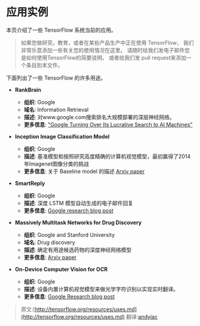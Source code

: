 # 应用实例 <a class="md-anchor" id="AUTOGENERATED-example-uses"></a>

本页介绍了一些 TensorFlow 系统当前的应用。

> 如果您做研究，教育，或者在某些产品生产中正在使用 TensorFlow，
> 我们非常乐意添加一些有关您的使用情况在这里。
> 请随时给我们发电子邮件您是如何使用TensorFlow的简要说明，
> 或者给我们发 pull request来添加一个条目到本文件。


下面列出了一些 TensorFlow 的许多用途。


* **RankBrain**
  * **组织**: Google
  * **域名**: Information Retrieval
  * **描述**: 对www.google.com搜索排名大规模部署的深层神经网络。
  * **更多信息**: ["Google Turning Over Its Lucrative Search to AI Machines"](http://www.bloomberg.com/news/articles/2015-10-26/google-turning-its-lucrative-web-search-over-to-ai-machines)


* **Inception Image Classification Model**
  * **组织**: Google
  * **描述**: 基准模型和按照研究高度精确的计算机视觉模型，最初赢得了2014年Imagenet图像分类的挑战
  * **更多信息**: 关于 Baseline model 的描述 [Arxiv paper](http://arxiv.org/abs/1409.4842)


* **SmartReply**
  * **组织**: Google
  * **描述**: 深度 LSTM 模型自动生成的电子邮件回复
  * **更多信息**: [Google research blog post](http://googleresearch.blogspot.com/2015/11/computer-respond-to-this-email.html)


* **Massively Multitask Networks for Drug Discovery**
  * **组织**: Google and Stanford University
  * **域名**: Drug discovery
  * **描述**: 确定有用途候选药物的深度神经网络模型
  * **更多信息**: [Arxiv paper](http://arxiv.org/abs/1502.02072)


* **On-Device Computer Vision for OCR**
  * **组织**: Google
  * **描述**: 设备内置计算机视觉模型来做光学字符识别以实现实时翻译。
  * **更多信息**: [Google Research blog post](http://googleresearch.blogspot.com/2015/07/how-google-translate-squeezes-deep.html)


> 原文:[http://tensorflow.org/resources/uses.md](http://tensorflow.org/resources/uses.md) 翻译:[andyiac](https://github.com/andyiac)
